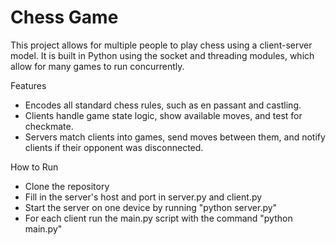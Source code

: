 # Chess Game
This project allows for multiple people to play chess using a client-server model. It is built in Python using the socket and threading modules, which allow for many games to run concurrently.


Features
- Encodes all standard chess rules, such as en passant and castling.
- Clients handle game state logic, show available moves, and test for checkmate.
- Servers match clients into games, send moves between them, and notify clients if their opponent was disconnected.


How to Run
- Clone the repository
- Fill in the server's host and port in server.py and client.py
- Start the server on one device by running "python server.py"
- For each client run the main.py script with the command "python main.py"
